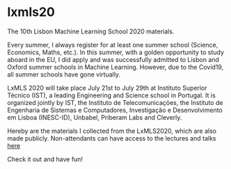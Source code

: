 # lxmls20
The 10th Lisbon Machine Learning School 2020 materials.

Every summer, I always register for at least one summer school (Science, Economics, Maths, etc.). In this summer, with a golden opportunity to study aboard in the EU, I did apply and was successfully admitted to Lisbon and Oxford summer schools in Machine Learning. However, due to the Covid19, all summer schools have gone virtually. 

LxMLS 2020 will take place July 21st to July 29th at Instituto Superior Técnico (IST), a leading Engineering and Science school in Portugal. It is organized jointly by IST, the Instituto de Telecomunicações, the Instituto de Engenharia de Sistemas e Computadores, Investigação e Desenvolvimento em Lisboa (INESC-ID), Unbabel, Priberam Labs and Cleverly. 

Hereby are the materials I collected from the LxMLS2020, which are also made publicly. Non-attendants can have access to the lectures and talks [here](https://www.youtube.com/channel/UCkVFZWgT1jR75UvSLGP9_mw/videos)

Check it out and have fun!
